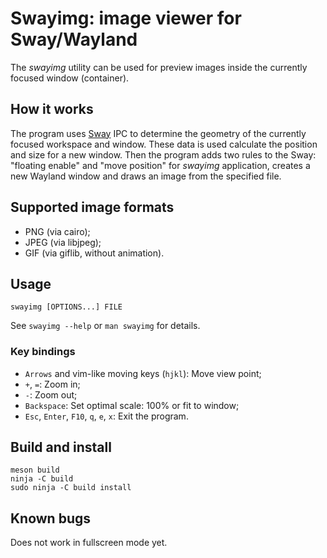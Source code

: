 # Swayimg: image viewer for Sway/Wayland

The _swayimg_ utility can be used for preview images inside the currently
focused window (container).

## How it works

The program uses [Sway](https://swaywm.org) IPC to determine the geometry of the
currently focused workspace and window.
These data is used calculate the position and size for a new window.
Then the program adds two rules to the Sway: "floating enable" and
"move position" for _swayimg_ application, creates a new Wayland window and
draws an image from the specified file.

## Supported image formats

- PNG (via cairo);
- JPEG (via libjpeg);
- GIF (via giflib, without animation).

## Usage

`swayimg [OPTIONS...] FILE`

See `swayimg --help` or `man swayimg` for details.

### Key bindings

- `Arrows` and vim-like moving keys (`hjkl`): Move view point;
- `+`, `=`: Zoom in;
- `-`: Zoom out;
- `Backspace`: Set optimal scale: 100% or fit to window;
- `Esc`, `Enter`, `F10`, `q`, `e`, `x`: Exit the program.

## Build and install

```
meson build
ninja -C build
sudo ninja -C build install
```

## Known bugs

Does not work in fullscreen mode yet.
